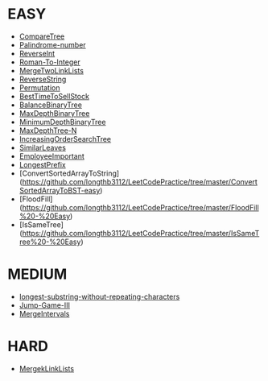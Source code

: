 # EASY
* [CompareTree](https://github.com/longthb3112/LeetCodePractice/tree/master/CompareTree-Easy)
* [Palindrome-number](https://github.com/longthb3112/LeetCodePractice/tree/master/Palindrome-number-Easy)
* [ReverseInt](https://github.com/longthb3112/LeetCodePractice/tree/master/ReverseInt-Easy)
* [Roman-To-Integer](https://github.com/longthb3112/LeetCodePractice/tree/master/Roman-To-Integer-Easy)
* [MergeTwoLinkLists](https://github.com/longthb3112/LeetCodePractice/tree/master/MergeTwoLinkLists-Easy)
* [ReverseString](https://github.com/longthb3112/LeetCodePractice/tree/master/ReverseString)
* [Permutation](https://github.com/longthb3112/LeetCodePractice/tree/master/Permutation)
* [BestTimeToSellStock](https://github.com/longthb3112/LeetCodePractice/tree/master/best-time-to-buy-and-sell-stock)
* [BalanceBinaryTree](https://github.com/longthb3112/LeetCodePractice/tree/master/BalanceBinaryTree)
* [MaxDepthBinaryTree](https://github.com/longthb3112/LeetCodePractice/tree/master/MaxDepthBinaryTree)
* [MinimumDepthBinaryTree](https://github.com/longthb3112/LeetCodePractice/tree/master/MinimumDepthBinaryTree)
* [MaxDepthTree-N](https://github.com/longthb3112/LeetCodePractice/tree/master/MaxDepthTree-N)
* [IncreasingOrderSearchTree](https://github.com/longthb3112/LeetCodePractice/tree/master/IncreasingOrderSearchTree)
* [SimilarLeaves](https://github.com/longthb3112/LeetCodePractice/tree/master/SimilarLeaves)
* [EmployeeImportant](https://github.com/longthb3112/LeetCodePractice/tree/master/EmployeeImportant-Easy)
* [LongestPrefix](https://github.com/longthb3112/LeetCodePractice/tree/master/LongestPrefix%20-%20Easy)
* [ConvertSortedArrayToString] (https://github.com/longthb3112/LeetCodePractice/tree/master/ConvertSortedArrayToBST-easy)
* [FloodFill] (https://github.com/longthb3112/LeetCodePractice/tree/master/FloodFill%20-%20Easy)
* [IsSameTree] (https://github.com/longthb3112/LeetCodePractice/tree/master/IsSameTree%20-%20Easy)

# MEDIUM
* [longest-substring-without-repeating-characters](https://github.com/longthb3112/LeetCodePractice/tree/master/MaxStringWithoutRepeatingCharacter-Medium)
* [Jump-Game-III](https://github.com/longthb3112/LeetCodePractice/tree/master/Jump-Game-III)
* [MergeIntervals](https://github.com/longthb3112/LeetCodePractice/tree/master/MergeIntervals-Medium)

# HARD
* [MergekLinkLists](https://github.com/longthb3112/LeetCodePractice/tree/master/MergekLinkLists-Hard)

